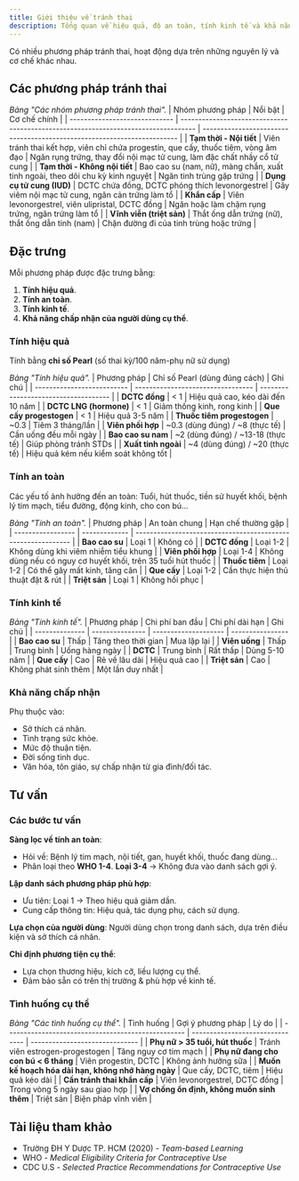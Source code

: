 ```yaml
---
title: Giới thiệu về tránh thai
description: Tổng quan về hiệu quả, độ an toàn, tính kinh tế và khả năng chấp nhận của các phương pháp tránh thai.
---
```


Có nhiều phương pháp tránh thai, hoạt động dựa trên những nguyên lý và cơ chế khác nhau.

## Các phương pháp tránh thai

_Bảng "Các nhóm phương pháp tránh thai"._
| Nhóm phương pháp | Nổi bật | Cơ chế chính |
| ----------------------------- | ---------------------------------------------------------------------------------- | ----------------------------------------------------------------------- |
| **Tạm thời - Nội tiết** | Viên tránh thai kết hợp, viên chỉ chứa progestin, que cấy, thuốc tiêm, vòng âm đạo | Ngăn rụng trứng, thay đổi nội mạc tử cung, làm đặc chất nhầy cổ tử cung |
| **Tạm thời - Không nội tiết** | Bao cao su (nam, nữ), màng chắn, xuất tinh ngoài, theo dõi chu kỳ kinh nguyệt | Ngăn tinh trùng gặp trứng |
| **Dụng cụ tử cung (IUD)** | DCTC chứa đồng, DCTC phóng thích levonorgestrel | Gây viêm nội mạc tử cung, ngăn cản trứng làm tổ |
| **Khẩn cấp** | Viên levonorgestrel, viên ulipristal, DCTC đồng | Ngăn hoặc làm chậm rụng trứng, ngăn trứng làm tổ |
| **Vĩnh viễn (triệt sản)** | Thắt ống dẫn trứng (nữ), thắt ống dẫn tinh (nam) | Chặn đường đi của tinh trùng hoặc trứng |

## Đặc trưng

Mỗi phương pháp được đặc trưng bằng:

1. **Tính hiệu quả**.
2. **Tính an toàn**.
3. **Tính kinh tế**.
4. **Khả năng chấp nhận của người dùng cụ thể**.

### Tính hiệu quả

Tính bằng **chỉ số Pearl** (số thai kỳ/100 năm-phụ nữ sử dụng)

_Bảng "Tính hiệu quả"._
| Phương pháp | Chỉ số Pearl (dùng đúng cách) | Ghi chú |
| -------------------------- | --------------------------------- | ------------------------------------ |
| **DCTC đồng** | < 1 | Hiệu quả cao, kéo dài đến 10 năm |
| **DCTC LNG (hormone)** | < 1 | Giảm thống kinh, rong kinh |
| **Que cấy progestogen** | < 1 | Hiệu quả 3-5 năm |
| **Thuốc tiêm progestogen** | ~0.3 | Tiêm 3 tháng/lần |
| **Viên phối hợp** | ~0.3 (dùng đúng) / ~8 (thực tế) | Cần uống đều mỗi ngày |
| **Bao cao su nam** | ~2 (dùng đúng) / ~13-18 (thực tế) | Giúp phòng tránh STDs |
| **Xuất tinh ngoài** | ~4 (dùng đúng) / ~20 (thực tế) | Hiệu quả kém nếu kiểm soát không tốt |

### Tính an toàn

Các yếu tố ảnh hưởng đến an toàn: Tuổi, hút thuốc, tiền sử huyết khối, bệnh lý tim mạch, tiểu đường, động kinh, cho con bú...

_Bảng "Tính an toàn"._
| Phương pháp | An toàn chung | Hạn chế thường gặp |
| ----------------- | ------------- | ------------------------------------------------------------ |
| **Bao cao su** | Loại 1 | Không có |
| **DCTC đồng** | Loại 1-2 | Không dùng khi viêm nhiễm tiểu khung |
| **Viên phối hợp** | Loại 1-4 | Không dùng nếu có nguy cơ huyết khối, trên 35 tuổi hút thuốc |
| **Thuốc tiêm** | Loại 1-2 | Có thể gây mất kinh, tăng cân |
| **Que cấy** | Loại 1-2 | Cần thực hiện thủ thuật đặt & rút |
| **Triệt sản** | Loại 1 | Không hồi phục |

### Tính kinh tế

_Bảng "Tính kinh tế"._
| Phương pháp | Chi phí ban đầu | Chi phí dài hạn | Ghi chú |
| -------------- | --------------- | -------------------- | ---------------- |
| **Bao cao su** | Thấp | Tăng theo thời gian | Mua lặp lại |
| **Viên uống** | Thấp | Trung bình | Uống hàng ngày |
| **DCTC** | Trung bình | Rất thấp | Dùng 5-10 năm |
| **Que cấy** | Cao | Rẻ về lâu dài | Hiệu quả cao |
| **Triệt sản** | Cao | Không phát sinh thêm | Một lần duy nhất |

### Khả năng chấp nhận

Phụ thuộc vào:

- Sở thích cá nhân.
- Tình trạng sức khỏe.
- Mức độ thuận tiện.
- Đời sống tình dục.
- Văn hóa, tôn giáo, sự chấp nhận từ gia đình/đối tác.

## Tư vấn

### Các bước tư vấn

**Sàng lọc về tính an toàn**:

- Hỏi về: Bệnh lý tim mạch, nội tiết, gan, huyết khối, thuốc đang dùng...
- Phân loại theo **WHO 1-4**. **Loại 3-4** → Không đưa vào danh sách gợi ý.

**Lập danh sách phương pháp phù hợp**:

- Ưu tiên: Loại 1 → Theo hiệu quả giảm dần.
- Cung cấp thông tin: Hiệu quả, tác dụng phụ, cách sử dụng.

**Lựa chọn của người dùng**: Người dùng chọn trong danh sách, dựa trên điều kiện và sở thích cá nhân.

**Chỉ định phương tiện cụ thể**:

- Lựa chọn thương hiệu, kích cỡ, liều lượng cụ thể.
- Đảm bảo sẵn có trên thị trường & phù hợp về kinh tế.

### Tình huống cụ thể

_Bảng "Các tình huống cụ thể"._
| Tình huống | Gợi ý phương pháp | Lý do |
| -------------------------------------------------- | ------------------------------- | ------------------------------ |
| **Phụ nữ > 35 tuổi, hút thuốc** | Tránh viên estrogen-progestogen | Tăng nguy cơ tim mạch |
| **Phụ nữ đang cho con bú < 6 tháng** | Viên progestin, DCTC | Không ảnh hưởng sữa |
| **Muốn kế hoạch hóa dài hạn, không nhớ hàng ngày** | Que cấy, DCTC, tiêm | Hiệu quả kéo dài |
| **Cần tránh thai khẩn cấp** | Viên levonorgestrel, DCTC đồng | Trong vòng 5 ngày sau giao hợp |
| **Vợ chồng ổn định, không muốn sinh thêm** | Triệt sản | Biện pháp vĩnh viễn |

## Tài liệu tham khảo

- Trường ĐH Y Dược TP. HCM (2020) - _Team-based Learning_
- WHO - _Medical Eligibility Criteria for Contraceptive Use_
- CDC U.S - _Selected Practice Recommendations for Contraceptive Use_
